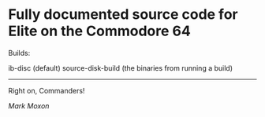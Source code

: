 # Fully documented source code for Elite on the Commodore 64

Builds:

ib-disc (default)
source-disk-build (the binaries from running a build)

---

Right on, Commanders!

_Mark Moxon_